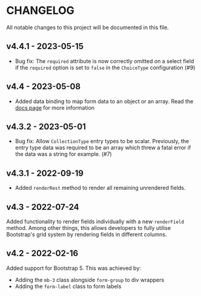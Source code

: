 # CHANGELOG

All notable changes to this project will be documented in this file.

## v4.4.1 - 2023-05-15

* Bug fix: The `required` attribute is now correctly omitted on a select field if the `required` option is set to `false`
  in the `ChoiceType` configuration (#9)

## v4.4 - 2023-05-08

* Added data binding to map form data to an object or an array. Read the [docs page](docs/data-binding.md) for more information

## v4.3.2 - 2023-05-01

* Bug fix: Allow `CollectionType` entry types to be scalar. Previously, the entry type data was required to be an array
  which threw a fatal error if the data was a string for example. (#7)

## v4.3.1 - 2022-09-19

* Added `renderRest` method to render all remaining unrendered fields.

## v4.3 - 2022-07-24

Added functionality to render fields individually with a new `renderField` method. Among other things, this allows
developers to fully utilise Bootstrap's grid system by rendering fields in different columns.


## v4.2 - 2022-02-16

Added support for Bootstrap 5. This was achieved by:

* Adding the `mb-3` class alongside `form-group` to div wrappers
* Adding the `form-label` class to form labels
